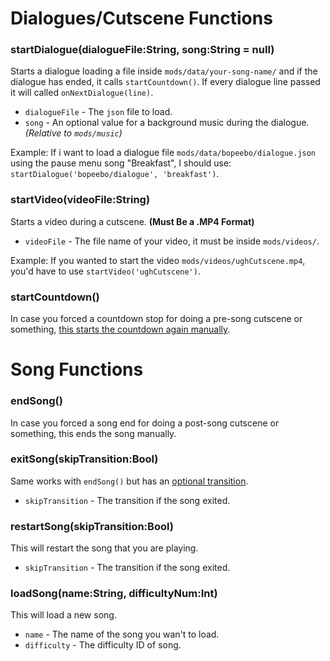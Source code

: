 # Dialogues/Cutscene Functions
### startDialogue(dialogueFile:String, song:String = null)
Starts a dialogue loading a file inside `mods/data/your-song-name/` and if the dialogue has ended, it calls `startCountdown()`. If every dialogue line passed it will called `onNextDialogue(line)`.

- `dialogueFile` - The `json` file to load.
- `song` - An optional value for a background music during the dialogue. _(Relative to `mods/music`)_

Example: If i want to load a dialogue file `mods/data/bopeebo/dialogue.json` using the pause menu song "Breakfast", I should use: `startDialogue('bopeebo/dialogue', 'breakfast')`.

### startVideo(videoFile:String)
Starts a video during a cutscene. **(Must Be a .MP4 Format)**

- `videoFile` - The file name of your video, it must be inside `mods/videos/`.

Example: If you wanted to start the video `mods/videos/ughCutscene.mp4`, you'd have to use `startVideo('ughCutscene')`.

### startCountdown()
In case you forced a countdown stop for doing a pre-song cutscene or something, <ins>this starts the countdown again manually</ins>.

# Song Functions
### endSong()
In case you forced a song end for doing a post-song cutscene or something, this ends the song manually.

### exitSong(skipTransition:Bool)
Same works with `endSong()` but has an <ins>optional transition</ins>.

- `skipTransition` - The transition if the song exited.

### restartSong(skipTransition:Bool)
This will restart the song that you are playing.

- `skipTransition` - The transition if the song exited.

### loadSong(name:String, difficultyNum:Int)
This will load a new song.

- `name` - The name of the song you wan't to load.
- `difficulty` - The difficulty ID of song.